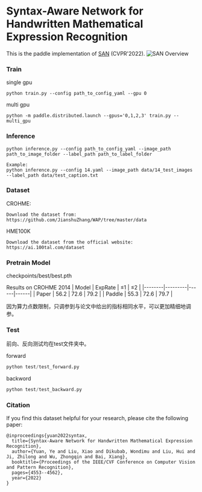 # Syntax-Aware Network for Handwritten Mathematical Expression Recognition

This is the paddle implementation of [SAN](https://arxiv.org/abs/2203.01601) (CVPR'2022).
![SAN Overview](overview.png)

### Train

single gpu

```
python train.py --config path_to_config_yaml --gpu 0
```

multi gpu

```
python -m paddle.distributed.launch --gpus='0,1,2,3' train.py --multi_gpu
```

### Inference
```
python inference.py --config path_to_config_yaml --image_path path_to_image_folder --label_path path_to_label_folder
```

```
Example:
python inference.py --config 14.yaml --image_path data/14_test_images --label_path data/test_caption.txt
```

### Dataset

CROHME: 
```
Download the dataset from: https://github.com/JianshuZhang/WAP/tree/master/data
```

HME100K
```
Download the dataset from the official website: https://ai.100tal.com/dataset
```

### Pretrain Model
checkpoints/best/best.pth

Results on CROHME 2014
| Model  | ExpRate |  ≤1  |  ≤2  |
|--------|---------|------|------|
| Paper  | 56.2    | 72.6 | 79.2 |
| Paddle | 55.3    | 72.6 | 79.7 |

因为算力点数限制，只调参到与论文中给出的指标相同水平，可以更加精细地调参。

### Test
前向、反向测试均在test文件夹中。

forward
```python
python test/test_forward.py
```

backword

```python
python test/test_backward.py
```

### Citation

If you find this dataset helpful for your research, please cite the following paper:

```
@inproceedings{yuan2022syntax,
  title={Syntax-Aware Network for Handwritten Mathematical Expression Recognition},
  author={Yuan, Ye and Liu, Xiao and Dikubab, Wondimu and Liu, Hui and Ji, Zhilong and Wu, Zhongqin and Bai, Xiang},
  booktitle={Proceedings of the IEEE/CVF Conference on Computer Vision and Pattern Recognition},
  pages={4553--4562},
  year={2022}
}
```
